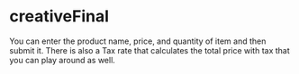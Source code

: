# creativeFinal

You can enter the product name, price, and quantity of item and then submit it. There is also a Tax rate that calculates the total price with tax that you can play around as well.
